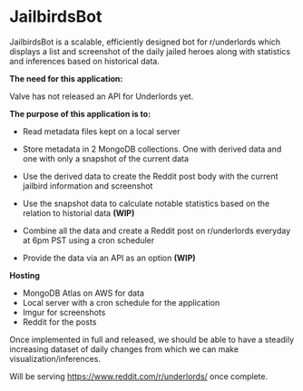 # JailbirdsBot
JailbirdsBot is a scalable, efficiently designed bot for r/underlords which displays a list and screenshot of the daily jailed heroes along with statistics and inferences based on historical data.

**The need for this application:**

Valve has not released an API for Underlords yet.

**The purpose of this application is to:**

- Read  metadata files kept on a local server

- Store metadata in 2 MongoDB collections. One with derived data and one with only a snapshot of the current data

- Use the derived data to create the Reddit post body with the current jailbird information and screenshot

- Use the snapshot data to calculate notable statistics based on the relation to historial data **(WIP)**

- Combine all the data and create a Reddit post on r/underlords everyday at 6pm PST using a cron scheduler

- Provide the data via an API as an option **(WIP)**

**Hosting**
- MongoDB Atlas on AWS for data
- Local server with a cron schedule for the application
- Imgur for screenshots
- Reddit for the posts

Once implemented in full and released, we should be able to have a steadily increasing dataset of daily changes from which we can make visualization/inferences.

Will be serving https://www.reddit.com/r/underlords/ once complete.


